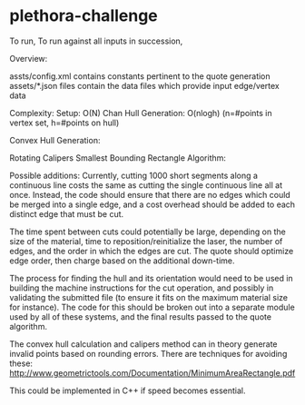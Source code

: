 # plethora-challenge

To run,
To run against all inputs in succession, 

Overview:


assts/config.xml contains constants pertinent to the quote generation
assets/*.json files contain the data files which provide input edge/vertex data

Complexity:
Setup: O(N)
Chan Hull Generation: O(nlogh) (n=#points in vertex set, h=#points on hull)


Convex Hull Generation:

Rotating Calipers Smallest Bounding Rectangle Algorithm:

Possible additions:
Currently, cutting 1000 short segments along a continuous line costs the same as cutting the single continuous line all at once.
Instead, the code should ensure that there are no edges which could be merged into a single edge, and
a cost overhead should be added to each distinct edge that must be cut.

The time spent between cuts could potentially be large, depending on the size of the material, time to reposition/reinitialize
the laser, the number of edges, and the order in which the edges are cut. The quote should optimize edge order, then charge based
on the additional down-time.

The process for finding the hull and its orientation would need to be used in building the machine instructions for the 
cut operation, and possibly in validating the submitted file (to ensure it fits on the maximum material size for instance).
The code for this should be broken out into a separate module used by all of these systems, and the final results passed to the quote algorithm.

The convex hull calculation and calipers method can in theory generate invalid points based on rounding errors.
There are techniques for avoiding these: http://www.geometrictools.com/Documentation/MinimumAreaRectangle.pdf

This could be implemented in C++ if speed becomes essential.